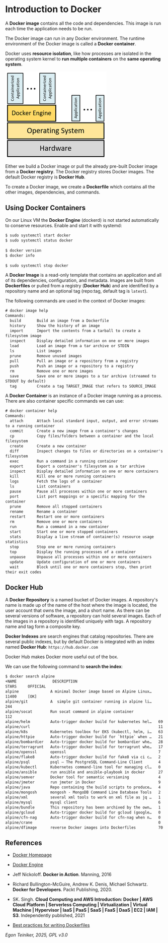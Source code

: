 # Introduction to Docker

A **Docker image** contains all the code and dependencies. 
This image is run each time the application needs to be run.

The Docker image can run in any Docker environment. 
The runtime environment of the Docker image is called a **Docker container**. 

Docker uses **resource isolation**, like how processes are isolated 
in the operating system kernel to **run multiple containers** on the 
**same operating system**.

![Docker Layers](figures/Docker-Layers.png)

Either we build a Docker image or pull the already pre-built Docker image 
from a **Docker registry**. The Docker registry stores Docker images. 
The default Docker registry is **Docker Hub**.

To create a Docker image, we create a **Dockerfile** which contains all 
the other images, dependencies, and commands.


## Using Docker Containers

On our Linux VM the **Docker Engine** (dockerd) is not started automatically to conserve 
resources. Enable and start it with systemd:

```
$ sudo systemctl start docker
$ sudo systemctl status docker

$ docker version
$ docker info

$ sudo systemctl stop docker
```

A **Docker Image** is a read-only template that contains an application 
and all of its dependencies, configuration, and metadata. 
Images are built from **Dockerfiles** or pulled from a registry (**Docker Hub**) 
and are identified by a repository name and an optional tag (repo:tag, 
default tag is `latest`). 

The following commands are used in the context of Docker images:

```
# docker image help
Commands:
  build       Build an image from a Dockerfile
  history     Show the history of an image
  import      Import the contents from a tarball to create a filesystem image
  inspect     Display detailed information on one or more images
  load        Load an image from a tar archive or STDIN
  ls          List images
  prune       Remove unused images
  pull        Pull an image or a repository from a registry
  push        Push an image or a repository to a registry
  rm          Remove one or more images
  save        Save one or more images to a tar archive (streamed to STDOUT by default)
  tag         Create a tag TARGET_IMAGE that refers to SOURCE_IMAGE
```


A **Docker Container** is an instance of a Docker image running as a process.
There are also container specific commands we can use:

```
# docker container help
Commands:
  attach      Attach local standard input, output, and error streams to a running container
  commit      Create a new image from a container's changes
  cp          Copy files/folders between a container and the local filesystem
  create      Create a new container
  diff        Inspect changes to files or directories on a container's filesystem
  exec        Run a command in a running container
  export      Export a container's filesystem as a tar archive
  inspect     Display detailed information on one or more containers
  kill        Kill one or more running containers
  logs        Fetch the logs of a container
  ls          List containers
  pause       Pause all processes within one or more containers
  port        List port mappings or a specific mapping for the container
  prune       Remove all stopped containers
  rename      Rename a container
  restart     Restart one or more containers
  rm          Remove one or more containers
  run         Run a command in a new container
  start       Start one or more stopped containers
  stats       Display a live stream of container(s) resource usage statistics
  stop        Stop one or more running containers
  top         Display the running processes of a container
  unpause     Unpause all processes within one or more containers
  update      Update configuration of one or more containers
  wait        Block until one or more containers stop, then print their exit codes
```


## Docker Hub

A **Docker Repository** is a named bucket of Docker images.
A repository's name is made up of the name of the host where the image is located, 
the user account that owns the image, and a short name.
As there can be several versions of software, a repository can hold several images.
Each of the images in a repository is identified uniquely with tags.
A repository name and tag form a composite key.

**Docker Indexes** are search engines that catalog repositories.
There are several public indexes, but by default Docker is integrated with an index named **Docker Hub**: 
`https://hub.docker.com`

Docker Hub makes Docker more useful out of the box.

We can use the following command to **search the index**:

```
$ docker search alpine
+NAME                DESCRIPTION                                     STARS     OFFICIAL
alpine              A minimal Docker image based on Alpine Linux…   11400     [OK]
alpine/git          A  simple git container running in alpine li…   244       
alpine/socat        Run socat command in alpine container           112       
alpine/helm         Auto-trigger docker build for kubernetes hel…   69        
alpine/curl                                                         11        
alpine/k8s          Kubernetes toolbox for EKS (kubectl, helm, i…   63        
alpine/httpie       Auto-trigger docker build for `httpie` when …   21        
alpine/bombardier   Auto-trigger docker build for bombardier whe…   28        
alpine/terragrunt   Auto-trigger docker build for terragrunt whe…   17        
alpine/openssl      openssl                                         7         
alpine/flake8       Auto-trigger docker build for fake8 via ci c…   2         
alpine/psql         psql — The PostgreSQL Command-Line Client       4         
alpine/kubectl      Kubernetes command-line tool for managing cl…   0         
alpine/ansible      run ansible and ansible-playbook in docker      27        
alpine/semver       Docker tool for semantic versioning             4         
alpine/jmeter       run jmeter in Docker                            9         
alpine/java         Repo containing the build scripts to produce…   4         
alpine/mongosh      mongosh - MongoDB Command Line Database Tools   2         
alpine/xml          several xml tools to work on xml file as jq …   1         
alpine/mysql        mysql client                                    6         
alpine/bundle       This repository has been archived by the own…   1         
alpine/gcloud       Auto-trigger docker build for gcloud (google…   0         
alpine/cfn-nag      Auto-trigger docker build for cfn-nag when n…   0         
alpine/crane                                                        0         
alpine/dfimage      reverse Docker images into Dockerfiles          70     
```


## References
* [Docker Homepage](https://www.docker.com/)
* [Docker Engine](https://docs.docker.com/engine/)

* Jeff Nickoloff. **Docker in Action**. Manning, 2016 

* Richard Bullington-McGuire, Andrew K. Denis, Michael Schwartz. **Docker for Developers**. Packt Publishing, 2020.

* SK. Singh. **Cloud Computing and AWS Introduction: Docker | AWS Cloud Platform | Serverless Computing | Virtualization | Virtual Machine | Hypervisor | IaaS | PaaS | SaaS | FaaS | DaaS | EC2 | IAM | S3**. Independently published, 2021

* [Best practices for writing Dockerfiles](https://docs.docker.com/develop/develop-images/dockerfile_best-practices/)


*Egon Teiniker, 2025, GPL v3.0*
